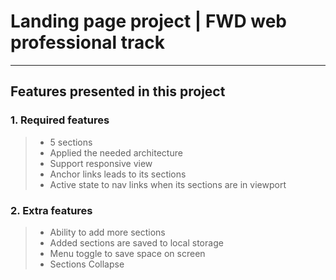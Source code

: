 # Landing page project | FWD web professional track

---

## Features presented in this project

### 1. Required features

> - 5 sections
> - Applied the needed architecture
> - Support responsive view
> - Anchor links leads to its sections
> - Active state to nav links when its sections are in viewport

### 2. Extra features

> - Ability to add more sections
> - Added sections are saved to local storage
> - Menu toggle to save space on screen
> - Sections Collapse
